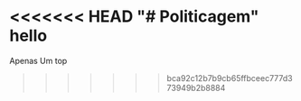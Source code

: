 <<<<<<< HEAD
"# Politicagem" 
hello
=======
Apenas Um top
>>>>>>> bca92c12b7b9cb65ffbceec777d373949b2b8884
